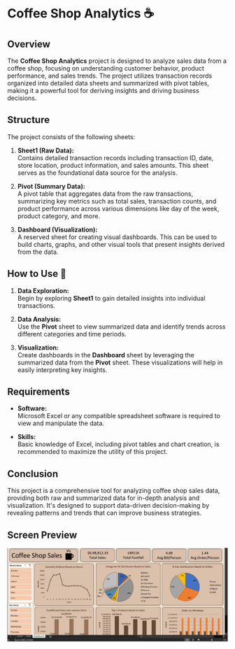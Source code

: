 # Coffee Shop Analytics ☕

## Overview
The **Coffee Shop Analytics** project is designed to analyze sales data from a coffee shop, focusing on understanding customer behavior, product performance, and sales trends. The project utilizes transaction records organized into detailed data sheets and summarized with pivot tables, making it a powerful tool for deriving insights and driving business decisions.

## Structure
The project consists of the following sheets:

1. **Sheet1 (Raw Data):**  
   Contains detailed transaction records including transaction ID, date, store location, product information, and sales amounts. This sheet serves as the foundational data source for the analysis.

2. **Pivot (Summary Data):**  
   A pivot table that aggregates data from the raw transactions, summarizing key metrics such as total sales, transaction counts, and product performance across various dimensions like day of the week, product category, and more.

3. **Dashboard (Visualization):**  
   A reserved sheet for creating visual dashboards. This can be used to build charts, graphs, and other visual tools that present insights derived from the data.

## How to Use 🤔

1. **Data Exploration:**  
   Begin by exploring **Sheet1** to gain detailed insights into individual transactions.

2. **Data Analysis:**  
   Use the **Pivot** sheet to view summarized data and identify trends across different categories and time periods.

3. **Visualization:**  
   Create dashboards in the **Dashboard** sheet by leveraging the summarized data from the **Pivot** sheet. These visualizations will help in easily interpreting key insights.

## Requirements

- **Software:**  
  Microsoft Excel or any compatible spreadsheet software is required to view and manipulate the data.

- **Skills:**  
  Basic knowledge of Excel, including pivot tables and chart creation, is recommended to maximize the utility of this project.

## Conclusion
This project is a comprehensive tool for analyzing coffee shop sales data, providing both raw and summarized data for in-depth analysis and visualization. It's designed to support data-driven decision-making by revealing patterns and trends that can improve business strategies.

## Screen Preview
![Dashboard Preview](https://github.com/sandeepyadav1122/Analytics-with-Excel/blob/main/Excel.jpg)

